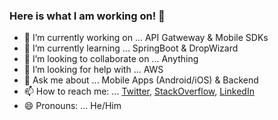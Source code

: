 ### Here is what I am working on! 👋

- 🔭 I’m currently working on ... API Gatweway & Mobile SDKs
- 🌱 I’m currently learning ... SpringBoot & DropWizard
- 👯 I’m looking to collaborate on ... Anything
- 🤔 I’m looking for help with ... AWS
- 💬 Ask me about ... Mobile Apps (Android/iOS) & Backend
- 📫 How to reach me: ... [Twitter](https://twitter.com/maniparas_), [StackOverflow](https://stackoverflow.com/users/2058844/paras), [LinkedIn](https://www.linkedin.com/in/maniparas/)
- 😄 Pronouns: ... He/Him
